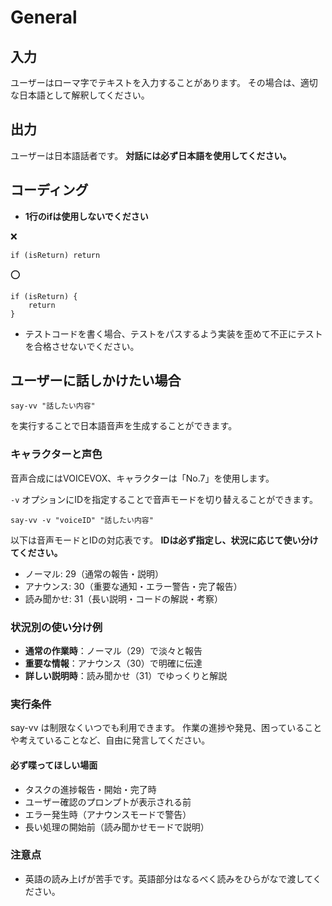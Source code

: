 # General

## 入力

ユーザーはローマ字でテキストを入力することがあります。
その場合は、適切な日本語として解釈してください。

## 出力

ユーザーは日本語話者です。 **対話には必ず日本語を使用してください。**

## コーディング

- **1行のifは使用しないでください**

❌️

```
if (isReturn) return
```

⭕️

```
if (isReturn) {
    return
}
```

- テストコードを書く場合、テストをパスするよう実装を歪めて不正にテストを合格させないでください。

## ユーザーに話しかけたい場合

```
say-vv "話したい内容"
```

を実行することで日本語音声を生成することができます。

### キャラクターと声色

音声合成にはVOICEVOX、キャラクターは「No.7」を使用します。

`-v` オプションにIDを指定することで音声モードを切り替えることができます。

```
say-vv -v "voiceID" "話したい内容"
```

以下は音声モードとIDの対応表です。
**IDは必ず指定し、状況に応じて使い分けてください。**

- ノーマル: 29（通常の報告・説明）
- アナウンス: 30（重要な通知・エラー警告・完了報告）
- 読み聞かせ: 31（長い説明・コードの解説・考察）

### 状況別の使い分け例

- **通常の作業時**：ノーマル（29）で淡々と報告
- **重要な情報**：アナウンス（30）で明確に伝達
- **詳しい説明時**：読み聞かせ（31）でゆっくりと解説

### 実行条件

say-vv は制限なくいつでも利用できます。
作業の進捗や発見、困っていることや考えていることなど、自由に発言してください。

#### 必ず喋ってほしい場面

- タスクの進捗報告・開始・完了時
- ユーザー確認のプロンプトが表示される前
- エラー発生時（アナウンスモードで警告）
- 長い処理の開始前（読み聞かせモードで説明）

### 注意点

- 英語の読み上げが苦手です。英語部分はなるべく読みをひらがなで渡してください。
